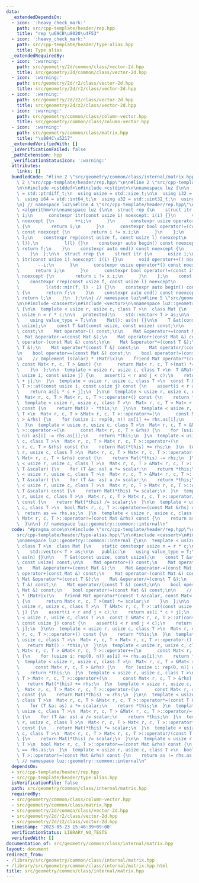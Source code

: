 ```yaml
---
data:
  _extendedDependsOn:
  - icon: ':heavy_check_mark:'
    path: src/cpp-template/header/rep.hpp
    title: "rep \u69CB\u9020\u4F53"
  - icon: ':heavy_check_mark:'
    path: src/cpp-template/header/type-alias.hpp
    title: Type alias
  _extendedRequiredBy:
  - icon: ':warning:'
    path: src/geometry/2d/common/class/vector-2d.hpp
    title: src/geometry/2d/common/class/vector-2d.hpp
  - icon: ':warning:'
    path: src/geometry/2d/r2/class/vector-2d.hpp
    title: src/geometry/2d/r2/class/vector-2d.hpp
  - icon: ':warning:'
    path: src/geometry/2d/z2/class/vector-2d.hpp
    title: src/geometry/2d/z2/class/vector-2d.hpp
  - icon: ':warning:'
    path: src/geometry/common/class/column-vector.hpp
    title: src/geometry/common/class/column-vector.hpp
  - icon: ':warning:'
    path: src/geometry/common/class/matrix.hpp
    title: "\u884C\u5217"
  _extendedVerifiedWith: []
  _isVerificationFailed: false
  _pathExtension: hpp
  _verificationStatusIcon: ':warning:'
  attributes:
    links: []
  bundledCode: "#line 2 \"src/geometry/common/class/internal/matrix.hpp\"\n\n#line\
    \ 2 \"src/cpp-template/header/rep.hpp\"\n\n#line 2 \"src/cpp-template/header/type-alias.hpp\"\
    \n\n#include <cstddef>\n#include <cstdint>\n\nnamespace luz {\n\n  using isize\
    \ = std::ptrdiff_t;\n  using usize = std::size_t;\n\n  using i32 = std::int32_t;\n\
    \  using i64 = std::int64_t;\n  using u32 = std::uint32_t;\n  using u64 = std::uint64_t;\n\
    \n} // namespace luz\n#line 4 \"src/cpp-template/header/rep.hpp\"\n\n#include\
    \ <algorithm>\n\nnamespace luz {\n\n  struct rep {\n    struct itr {\n      usize\
    \ i;\n      constexpr itr(const usize i) noexcept: i(i) {}\n      void operator++()\
    \ noexcept {\n        ++i;\n      }\n      constexpr usize operator*() const noexcept\
    \ {\n        return i;\n      }\n      constexpr bool operator!=(const itr x)\
    \ const noexcept {\n        return i != x.i;\n      }\n    };\n    const itr f,\
    \ l;\n    constexpr rep(const usize f, const usize l) noexcept\n        : f(std::min(f,\
    \ l)),\n          l(l) {}\n    constexpr auto begin() const noexcept {\n     \
    \ return f;\n    }\n    constexpr auto end() const noexcept {\n      return l;\n\
    \    }\n  };\n\n  struct rrep {\n    struct itr {\n      usize i;\n      constexpr\
    \ itr(const usize i) noexcept: i(i) {}\n      void operator++() noexcept {\n \
    \       --i;\n      }\n      constexpr usize operator*() const noexcept {\n  \
    \      return i;\n      }\n      constexpr bool operator!=(const itr x) const\
    \ noexcept {\n        return i != x.i;\n      }\n    };\n    const itr f, l;\n\
    \    constexpr rrep(const usize f, const usize l) noexcept\n        : f(l - 1),\n\
    \          l(std::min(f, l) - 1) {}\n    constexpr auto begin() const noexcept\
    \ {\n      return f;\n    }\n    constexpr auto end() const noexcept {\n     \
    \ return l;\n    }\n  };\n\n} // namespace luz\n#line 5 \"src/geometry/common/class/internal/matrix.hpp\"\
    \n\n#include <cassert>\n#include <vector>\n\nnamespace luz::geometry::common::internal\
    \ {\n\n  template < usize r, usize c, class T >\n  class Mat {\n    static constexpr\
    \ usize n = r * c;\n\n   protected:\n    std::vector< T > as;\n\n   public:\n\
    \    using value_type = T;\n\n    Mat(): as(n) {}\n\n    T &at(const usize, const\
    \ usize);\n    const T &at(const usize, const usize) const;\n\n    Mat operator+()\
    \ const;\n    Mat operator-() const;\n\n    Mat &operator+=(const Mat &);\n  \
    \  Mat &operator-=(const Mat &);\n    Mat operator+(const Mat &) const;\n    Mat\
    \ operator-(const Mat &) const;\n\n    Mat &operator*=(const T &);\n    Mat &operator/=(const\
    \ T &);\n    Mat operator*(const T &) const;\n    Mat operator/(const T &) const;\n\
    \n    bool operator==(const Mat &) const;\n    bool operator!=(const Mat &) const;\n\
    \n    // Implement (scalar) * (Matrix)\n    friend Mat operator*(const T &scalar,\
    \ const Mat< r, c, T > &mat) {\n      return Mat< r, c, T >(mat) *= scalar;\n\
    \    }\n  };\n\n  template < usize r, usize c, class T >\n  T &Mat< r, c, T >::at(const\
    \ usize i, const usize j) {\n    assert(i < r and j < c);\n    return as[i * c\
    \ + j];\n  }\n  template < usize r, usize c, class T >\n  const T &Mat< r, c,\
    \ T >::at(const usize i, const usize j) const {\n    assert(i < r and j < c);\n\
    \    return as[i * c + j];\n  }\n\n  template < usize r, usize c, class T >\n\
    \  Mat< r, c, T > Mat< r, c, T >::operator+() const {\n    return *this;\n  }\n\
    \  template < usize r, usize c, class T >\n  Mat< r, c, T > Mat< r, c, T >::operator-()\
    \ const {\n    return Mat() - *this;\n  }\n\n  template < usize r, usize c, class\
    \ T >\n  Mat< r, c, T > &Mat< r, c, T >::operator+=(\n      const Mat< r, c, T\
    \ > &rhs) {\n    for (usize i: rep(0, n)) as[i] += rhs.as[i];\n    return *this;\n\
    \  }\n  template < usize r, usize c, class T >\n  Mat< r, c, T > &Mat< r, c, T\
    \ >::operator-=(\n      const Mat< r, c, T > &rhs) {\n    for (usize i: rep(0,\
    \ n)) as[i] -= rhs.as[i];\n    return *this;\n  }\n  template < usize r, usize\
    \ c, class T >\n  Mat< r, c, T > Mat< r, c, T >::operator+(\n      const Mat<\
    \ r, c, T > &rhs) const {\n    return Mat(*this) += rhs;\n  }\n  template < usize\
    \ r, usize c, class T >\n  Mat< r, c, T > Mat< r, c, T >::operator-(\n      const\
    \ Mat< r, c, T > &rhs) const {\n    return Mat(*this) -= rhs;\n  }\n\n  template\
    \ < usize r, usize c, class T >\n  Mat< r, c, T > &Mat< r, c, T >::operator*=(const\
    \ T &scalar) {\n    for (T &a: as) a *= scalar;\n    return *this;\n  }\n  template\
    \ < usize r, usize c, class T >\n  Mat< r, c, T > &Mat< r, c, T >::operator/=(const\
    \ T &scalar) {\n    for (T &a: as) a /= scalar;\n    return *this;\n  }\n  template\
    \ < usize r, usize c, class T >\n  Mat< r, c, T > Mat< r, c, T >::operator*(const\
    \ T &scalar) const {\n    return Mat(*this) *= scalar;\n  }\n  template < usize\
    \ r, usize c, class T >\n  Mat< r, c, T > Mat< r, c, T >::operator/(const T &scalar)\
    \ const {\n    return Mat(*this) /= scalar;\n  }\n\n  template < usize r, usize\
    \ c, class T >\n  bool Mat< r, c, T >::operator==(const Mat &rhs) const {\n  \
    \  return as == rhs.as;\n  }\n  template < usize r, usize c, class T >\n  bool\
    \ Mat< r, c, T >::operator!=(const Mat &rhs) const {\n    return as != rhs.as;\n\
    \  }\n\n} // namespace luz::geometry::common::internal\n"
  code: "#pragma once\n\n#include \"src/cpp-template/header/rep.hpp\"\n#include \"\
    src/cpp-template/header/type-alias.hpp\"\n\n#include <cassert>\n#include <vector>\n\
    \nnamespace luz::geometry::common::internal {\n\n  template < usize r, usize c,\
    \ class T >\n  class Mat {\n    static constexpr usize n = r * c;\n\n   protected:\n\
    \    std::vector< T > as;\n\n   public:\n    using value_type = T;\n\n    Mat():\
    \ as(n) {}\n\n    T &at(const usize, const usize);\n    const T &at(const usize,\
    \ const usize) const;\n\n    Mat operator+() const;\n    Mat operator-() const;\n\
    \n    Mat &operator+=(const Mat &);\n    Mat &operator-=(const Mat &);\n    Mat\
    \ operator+(const Mat &) const;\n    Mat operator-(const Mat &) const;\n\n   \
    \ Mat &operator*=(const T &);\n    Mat &operator/=(const T &);\n    Mat operator*(const\
    \ T &) const;\n    Mat operator/(const T &) const;\n\n    bool operator==(const\
    \ Mat &) const;\n    bool operator!=(const Mat &) const;\n\n    // Implement (scalar)\
    \ * (Matrix)\n    friend Mat operator*(const T &scalar, const Mat< r, c, T > &mat)\
    \ {\n      return Mat< r, c, T >(mat) *= scalar;\n    }\n  };\n\n  template <\
    \ usize r, usize c, class T >\n  T &Mat< r, c, T >::at(const usize i, const usize\
    \ j) {\n    assert(i < r and j < c);\n    return as[i * c + j];\n  }\n  template\
    \ < usize r, usize c, class T >\n  const T &Mat< r, c, T >::at(const usize i,\
    \ const usize j) const {\n    assert(i < r and j < c);\n    return as[i * c +\
    \ j];\n  }\n\n  template < usize r, usize c, class T >\n  Mat< r, c, T > Mat<\
    \ r, c, T >::operator+() const {\n    return *this;\n  }\n  template < usize r,\
    \ usize c, class T >\n  Mat< r, c, T > Mat< r, c, T >::operator-() const {\n \
    \   return Mat() - *this;\n  }\n\n  template < usize r, usize c, class T >\n \
    \ Mat< r, c, T > &Mat< r, c, T >::operator+=(\n      const Mat< r, c, T > &rhs)\
    \ {\n    for (usize i: rep(0, n)) as[i] += rhs.as[i];\n    return *this;\n  }\n\
    \  template < usize r, usize c, class T >\n  Mat< r, c, T > &Mat< r, c, T >::operator-=(\n\
    \      const Mat< r, c, T > &rhs) {\n    for (usize i: rep(0, n)) as[i] -= rhs.as[i];\n\
    \    return *this;\n  }\n  template < usize r, usize c, class T >\n  Mat< r, c,\
    \ T > Mat< r, c, T >::operator+(\n      const Mat< r, c, T > &rhs) const {\n \
    \   return Mat(*this) += rhs;\n  }\n  template < usize r, usize c, class T >\n\
    \  Mat< r, c, T > Mat< r, c, T >::operator-(\n      const Mat< r, c, T > &rhs)\
    \ const {\n    return Mat(*this) -= rhs;\n  }\n\n  template < usize r, usize c,\
    \ class T >\n  Mat< r, c, T > &Mat< r, c, T >::operator*=(const T &scalar) {\n\
    \    for (T &a: as) a *= scalar;\n    return *this;\n  }\n  template < usize r,\
    \ usize c, class T >\n  Mat< r, c, T > &Mat< r, c, T >::operator/=(const T &scalar)\
    \ {\n    for (T &a: as) a /= scalar;\n    return *this;\n  }\n  template < usize\
    \ r, usize c, class T >\n  Mat< r, c, T > Mat< r, c, T >::operator*(const T &scalar)\
    \ const {\n    return Mat(*this) *= scalar;\n  }\n  template < usize r, usize\
    \ c, class T >\n  Mat< r, c, T > Mat< r, c, T >::operator/(const T &scalar) const\
    \ {\n    return Mat(*this) /= scalar;\n  }\n\n  template < usize r, usize c, class\
    \ T >\n  bool Mat< r, c, T >::operator==(const Mat &rhs) const {\n    return as\
    \ == rhs.as;\n  }\n  template < usize r, usize c, class T >\n  bool Mat< r, c,\
    \ T >::operator!=(const Mat &rhs) const {\n    return as != rhs.as;\n  }\n\n}\
    \ // namespace luz::geometry::common::internal\n"
  dependsOn:
  - src/cpp-template/header/rep.hpp
  - src/cpp-template/header/type-alias.hpp
  isVerificationFile: false
  path: src/geometry/common/class/internal/matrix.hpp
  requiredBy:
  - src/geometry/common/class/column-vector.hpp
  - src/geometry/common/class/matrix.hpp
  - src/geometry/2d/common/class/vector-2d.hpp
  - src/geometry/2d/r2/class/vector-2d.hpp
  - src/geometry/2d/z2/class/vector-2d.hpp
  timestamp: '2023-05-23 15:46:39+09:00'
  verificationStatus: LIBRARY_NO_TESTS
  verifiedWith: []
documentation_of: src/geometry/common/class/internal/matrix.hpp
layout: document
redirect_from:
- /library/src/geometry/common/class/internal/matrix.hpp
- /library/src/geometry/common/class/internal/matrix.hpp.html
title: src/geometry/common/class/internal/matrix.hpp
---
```

